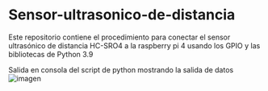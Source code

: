 # Sensor-ultrasonico-de-distancia

Este repositorio contiene el procedimiento para conectar el sensor ultrasónico de distancia HC-SRO4 a la raspberry pi 4 usando los GPIO y las bibliotecas de Python 3.9

Salida en consola del script de python mostrando la salida de datos
![imagen](https://user-images.githubusercontent.com/72757419/192619774-3a65889a-dc3c-40dc-998f-34e2ab7be106.png)

